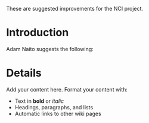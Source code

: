 These are suggested improvements for the NCI project.

# Introduction #

Adam Naito suggests the following:


# Details #

Add your content here.  Format your content with:
  * Text in **bold** or _italic_
  * Headings, paragraphs, and lists
  * Automatic links to other wiki pages